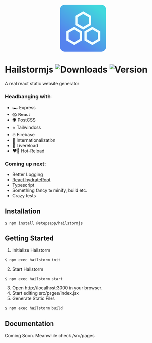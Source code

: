 <p align="center">
  <img width="150" height="150" src="./docs/images/hailstorm.png">
</p>

# Hailstormjs ![Downloads](https://img.shields.io/npm/dm/@stepsapp//hailstormjs) ![Version](https://img.shields.io/npm/v/@stepsapp/hailstormjs)

A real react static website generator

### Headbanging with:

-   🏎 Express
-   😱 React
-   👽 PostCSS
-   ⭐️ Tailwindcss
-   🔥 Firebase
-   🙊 Internationalization
-   📡 Livereload
-   ❤️‍🔥 Hot-Reload

### Coming up next:

-   Better Logging
-   [React hydrateRoot](https://reactjs.org/docs/react-dom-client.html#hydrateroot)
-   Typescript
-   Something fancy to minify, build etc.
-   Crazy tests

## Installation

```
$ npm install @stepsapp/hailstormjs
```

## Getting Started

1. Initialize Hailstorm

```
$ npm exec hailstorm init
```

2. Start Hailstorm

```
$ npm exec hailstorm start
```

3. Open http://localhost:3000 in your browser.
4. Start editing src/pages/index.jsx
5. Generate Static Files

```
$ npm exec hailstorm build
```

## Documentation
Coming Soon. Meanwhile check /src/pages
